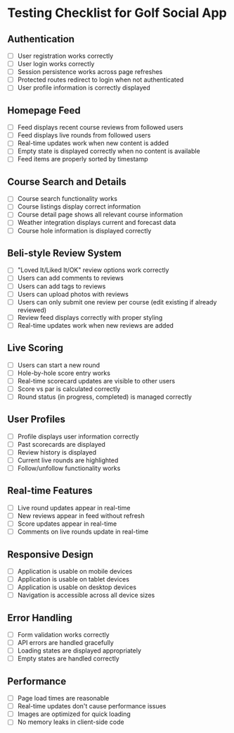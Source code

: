 # Testing Checklist for Golf Social App

## Authentication
- [ ] User registration works correctly
- [ ] User login works correctly
- [ ] Session persistence works across page refreshes
- [ ] Protected routes redirect to login when not authenticated
- [ ] User profile information is correctly displayed

## Homepage Feed
- [ ] Feed displays recent course reviews from followed users
- [ ] Feed displays live rounds from followed users
- [ ] Real-time updates work when new content is added
- [ ] Empty state is displayed correctly when no content is available
- [ ] Feed items are properly sorted by timestamp

## Course Search and Details
- [ ] Course search functionality works
- [ ] Course listings display correct information
- [ ] Course detail page shows all relevant course information
- [ ] Weather integration displays current and forecast data
- [ ] Course hole information is displayed correctly

## Beli-style Review System
- [ ] "Loved It/Liked It/OK" review options work correctly
- [ ] Users can add comments to reviews
- [ ] Users can add tags to reviews
- [ ] Users can upload photos with reviews
- [ ] Users can only submit one review per course (edit existing if already reviewed)
- [ ] Review feed displays correctly with proper styling
- [ ] Real-time updates work when new reviews are added

## Live Scoring
- [ ] Users can start a new round
- [ ] Hole-by-hole score entry works
- [ ] Real-time scorecard updates are visible to other users
- [ ] Score vs par is calculated correctly
- [ ] Round status (in progress, completed) is managed correctly

## User Profiles
- [ ] Profile displays user information correctly
- [ ] Past scorecards are displayed
- [ ] Review history is displayed
- [ ] Current live rounds are highlighted
- [ ] Follow/unfollow functionality works

## Real-time Features
- [ ] Live round updates appear in real-time
- [ ] New reviews appear in feed without refresh
- [ ] Score updates appear in real-time
- [ ] Comments on live rounds update in real-time

## Responsive Design
- [ ] Application is usable on mobile devices
- [ ] Application is usable on tablet devices
- [ ] Application is usable on desktop devices
- [ ] Navigation is accessible across all device sizes

## Error Handling
- [ ] Form validation works correctly
- [ ] API errors are handled gracefully
- [ ] Loading states are displayed appropriately
- [ ] Empty states are handled correctly

## Performance
- [ ] Page load times are reasonable
- [ ] Real-time updates don't cause performance issues
- [ ] Images are optimized for quick loading
- [ ] No memory leaks in client-side code
